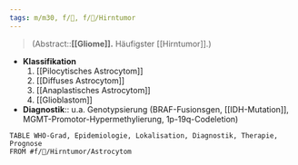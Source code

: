 ```yaml
---
tags: m/m30, f/🧠, f/🦀/Hirntumor
---
```

> (Abstract::**[[Gliome]].** Häufigster [[Hirntumor]].)
- **Klassifikation**
	1. [[Pilocytisches Astrocytom]]
	2. [[Diffuses Astrocytom]]
	3. [[Anaplastisches Astrocytom]]
	4. [[Glioblastom]]
- **Diagnostik**:: u.a. Genotypsierung (BRAF-Fusionsgen, [[IDH-Mutation]], MGMT-Promotor-Hypermethylierung, 1p-19q-Codeletion)

```dataview
TABLE WHO-Grad, Epidemiologie, Lokalisation, Diagnostik, Therapie, Prognose
FROM #f/🦀/Hirntumor/Astrocytom 
```